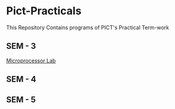 # Pict-Practicals
 This Repository Contains programs of PICT's Practical Term-work
## SEM - 3
[Microprocessor Lab](https://github.com/chanekarayush/Pict-Practicals/tree/MPL)

## SEM - 4

## SEM - 5

